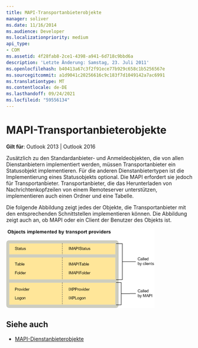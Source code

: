 ```yaml
---
title: MAPI-Transportanbieterobjekte
manager: soliver
ms.date: 11/16/2014
ms.audience: Developer
ms.localizationpriority: medium
api_type:
- COM
ms.assetid: 4f28fab8-2ce1-4398-a941-6d718c9bbd6a
description: 'Letzte Änderung: Samstag, 23. Juli 2011'
ms.openlocfilehash: b40413a67c3f2f91ece77b929c658c1b5256567e
ms.sourcegitcommit: a1d9041c20256616c9c183f7d1049142a7ac6991
ms.translationtype: MT
ms.contentlocale: de-DE
ms.lasthandoff: 09/24/2021
ms.locfileid: "59556134"
---
```

# <a name="mapi-transport-provider-objects"></a>MAPI-Transportanbieterobjekte
  
**Gilt für**: Outlook 2013 | Outlook 2016 
  
Zusätzlich zu den Standardanbieter- und Anmeldeobjekten, die von allen Dienstanbietern implementiert werden, müssen Transportanbieter ein Statusobjekt implementieren. Für die anderen Dienstanbietertypen ist die Implementierung eines Statusobjekts optional. Die MAPI erfordert sie jedoch für Transportanbieter. Transportanbieter, die das Herunterladen von Nachrichtenkopfzeilen von einem Remoteserver unterstützen, implementieren auch einen Ordner und eine Tabelle. 
  
Die folgende Abbildung zeigt jedes der Objekte, die Transportanbieter mit den entsprechenden Schnittstellen implementieren können. Die Abbildung zeigt auch an, ob MAPI oder ein Client der Benutzer des Objekts ist.
  
![Von Transportanbietern implementierte Objekte](media/amapi_66.gif "Von Transportanbietern implementierte Objekte")
  
## <a name="see-also"></a>Siehe auch

- [MAPI-Dienstanbieterobjekte](mapi-service-provider-objects.md)

